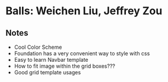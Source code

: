 # Balls: Weichen Liu, Jeffrey Zou

## Notes
* Cool Color Scheme
* Foundation has a very convenient way to style with css
* Easy to learn Navbar template
* How to fit image within the grid boxes???
* Good grid template usages